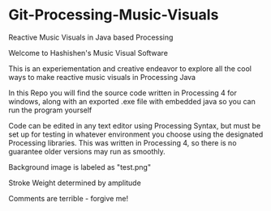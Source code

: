 # Git-Processing-Music-Visuals
Reactive Music Visuals in Java based Processing

Welcome to Hashishen's Music Visual Software

This is an experiementation and creative endeavor to explore all the cool ways to make reactive music visuals in Processing Java

In this Repo you will find the source code written in Processing 4 for windows, along with an exported .exe file with embedded java so you can run the program yourself

Code can be edited in any text editor using Processing Syntax, but must be set up for testing in whatever environment you choose using the designated Processing libraries. This was written in Processing 4, so there is no guarantee older versions may run as smoothly.

Background image is labeled as "test.png" 

Stroke Weight determined by amplitude

Comments are terrible - forgive me!
